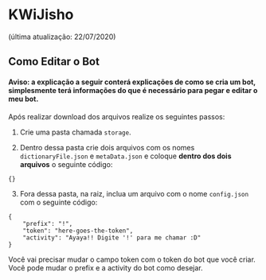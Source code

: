 # KWiJisho
(última atualização: 22/07/2020)

## Como Editar o Bot

#### Aviso: a explicação a seguir conterá explicações de como se cria um bot, simplesmente terá informações do que é necessário para pegar e editar o meu bot.

Após realizar download dos arquivos realize os seguintes passos:

1. Crie uma pasta chamada `storage`.

2. Dentro dessa pasta crie dois arquivos com os nomes `dictionaryFile.json` e `metaData.json` e coloque **dentro dos dois arquivos** o seguinte código:

`{}`

3. Fora dessa pasta, na raiz, inclua um arquivo com o nome `config.json` com o seguinte código:
```
{
	"prefix": "!",
	"token": "here-goes-the-token",
	"activity": "Ayaya!! Digite '!' para me chamar :D"
}
```
Você vai precisar mudar o campo token com o token do bot que você criar. Você pode mudar o prefix e a activity do bot como desejar.
